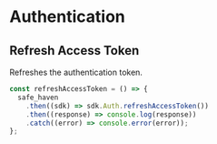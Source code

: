 # Authentication

## Refresh Access Token

Refreshes the authentication token.

```javascript
const refreshAccessToken = () => {
  safe_haven
    .then((sdk) => sdk.Auth.refreshAccessToken())
    .then((response) => console.log(response))
    .catch((error) => console.error(error));
};
```
